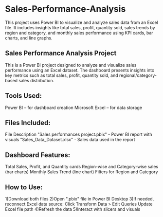 # Sales-Performance-Analysis

This project uses Power BI to visualize and analyze sales data from an Excel file. It includes insights like total sales, profit, quantity sold, sales trends by region and category, and monthly sales performance using KPI cards, bar charts, and line graphs.

## Sales Performance Analysis Project

This is a Power BI project designed to analyze and visualize sales performance using an Excel dataset. The dashboard presents insights into key metrics such as total sales, profit, quantity sold, and regional/category-based sales distribution.

## Tools Used:
   Power BI – for dashboard creation
   Microsoft Excel – for data storage

## Files Included:
File Description
"Sales performances project.pbix" - Power BI report with visuals
"Sales_Data_Dataset.xlsx" - Sales data used in the report

## Dashboard Features:
Total Sales, Profit, and Quantity cards
Region-wise and Category-wise sales (bar charts)
Monthly Sales Trend (line chart)
Filters for Region and Category

## How to Use:
1)Download both files
2)Open ".pbix" file in Power BI Desktop
3)If needed, reconnect Excel data source:
 Click Transform Data > Edit Queries
 Update Excel file path
4)Refresh the data
5)Interact with slicers and visuals
    
   
   
